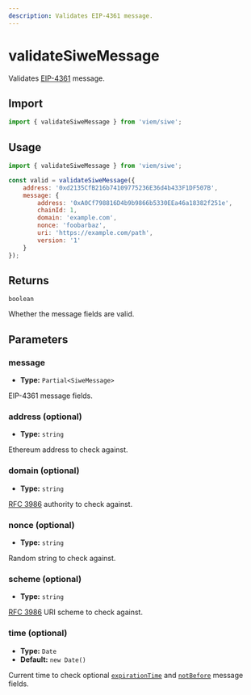 ```yaml
---
description: Validates EIP-4361 message.
---
```


# validateSiweMessage

Validates [EIP-4361](https://eips.ethereum.org/EIPS/eip-4361) message.

## Import

```js twoslash
import { validateSiweMessage } from 'viem/siwe';
```

## Usage

```js twoslash
import { validateSiweMessage } from 'viem/siwe';

const valid = validateSiweMessage({
    address: '0xd2135CfB216b74109775236E36d4b433F1DF507B',
    message: {
        address: '0xA0Cf798816D4b9b9866b5330EEa46a18382f251e',
        chainId: 1,
        domain: 'example.com',
        nonce: 'foobarbaz',
        uri: 'https://example.com/path',
        version: '1'
    }
});
```

## Returns

`boolean`

Whether the message fields are valid.

## Parameters

### message

- **Type:** `Partial<SiweMessage>`

EIP-4361 message fields.

### address (optional)

- **Type:** `string`

Ethereum address to check against.

### domain (optional)

- **Type:** `string`

[RFC 3986](https://www.rfc-editor.org/rfc/rfc3986) authority to check against.

### nonce (optional)

- **Type:** `string`

Random string to check against.

### scheme (optional)

- **Type:** `string`

[RFC 3986](https://www.rfc-editor.org/rfc/rfc3986#section-3.1) URI scheme to check against.

### time (optional)

- **Type:** `Date`
- **Default:** `new Date()`

Current time to check optional [`expirationTime`](http://localhost:5173/docs/siwe/utilities/createSiweMessage#expirationtime-optional) and [`notBefore`](/docs/siwe/utilities/createSiweMessage#notbefore-optional) message fields.
